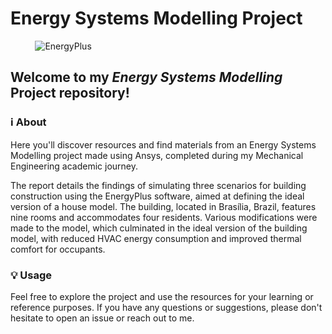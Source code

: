 # Energy Systems Modelling Project
&nbsp; &nbsp; &nbsp; &nbsp; &nbsp; <img src="https://www.batisim.net/images/stories/cetteg/eplus-graph-banner2.png" width="auto" height="auto" alt="EnergyPlus">

## Welcome to my <em>Energy Systems Modelling</em> Project repository!

### ℹ️ About
Here you'll discover resources and find materials from an Energy Systems Modelling project made using Ansys, completed during my Mechanical Engineering academic journey.

The report details the findings of simulating three scenarios for building construction using the EnergyPlus software, aimed at defining the ideal version of a house model. The building, located in Brasília, Brazil, features nine rooms and accommodates four residents. Various modifications were made to the model, which culminated in the ideal version of the building model, with reduced HVAC energy consumption and improved thermal comfort for occupants.

### 💡 Usage
Feel free to explore the project and use the resources for your learning or reference purposes. If you have any questions or suggestions, please don't hesitate to open an issue or reach out to me.
